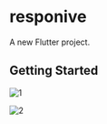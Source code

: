 # responive

A new Flutter project.

## Getting Started

![1](https://github.com/Israttulin24/responsiveprofile/assets/135654667/69ad94bf-aebe-4307-ae46-9893211b5f6e)


![2](https://github.com/Israttulin24/responsiveprofile/assets/135654667/0fe3a908-e52a-41d7-886f-ec4f4e2b8a89)

